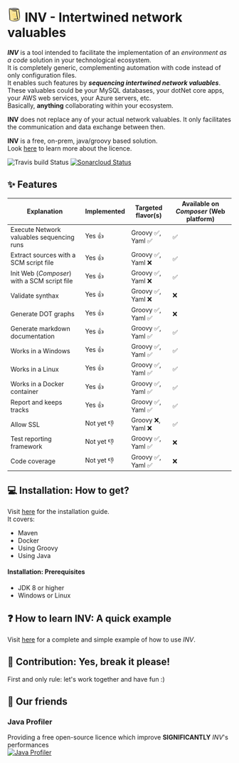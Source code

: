 # ![TiteCan](core/src/main/resources/public/favicon-32x32.png) INV - Intertwined network valuables

***INV*** is a tool intended to facilitate the implementation of an *environment as a code* solution in your technological ecosystem.  
It is completely generic, complementing automation with code instead of only configuration files.   
It enables such features by ***sequencing intertwined network valuables***. These valuables could be your MySQL databases, your dotNet core apps, your AWS web services, your Azure servers, etc.  
Basically, **anything** collaborating within your ecosystem.  

**INV** does not replace any of your actual network valuables. It only facilitates the communication and data exchange between then.

**INV** is a free, on-prem, java/groovy based solution.  
Look [here](https://github.com/peasoupio/inv/blob/master/LICENSE) to learn more about the licence.

![Travis build Status](https://travis-ci.org/peasoupio/inv.svg)
[![Sonarcloud Status](https://sonarcloud.io/api/project_badges/measure?project=inv&metric=alert_status)](https://sonarcloud.io/dashboard?id=inv)

##  :sparkles: Features


| Explanation | Implemented | Targeted flavor(s) | Available on *Composer* (Web platform)
| --- | --- | --- | --- |
| Execute Network valuables sequencing runs  | Yes :+1:  | Groovy   :white_check_mark:, Yaml  :white_check_mark: | :white_check_mark: |  
| Extract sources with a SCM script file  | Yes :+1:  | Groovy   :white_check_mark:, Yaml  :x: | :white_check_mark: |  
| Init Web (*Composer*) with a SCM script file | Yes :+1:  | Groovy   :white_check_mark:, Yaml  :x: | :white_check_mark: |  
| Validate synthax  | Yes :+1:  | Groovy   :white_check_mark:, Yaml  :x: | :x: |  
| Generate DOT graphs  | Yes :+1:  | Groovy   :white_check_mark:, Yaml  :white_check_mark: |  :x: |  
| Generate markdown documentation  | Yes :+1:  | Groovy   :white_check_mark:, Yaml  :white_check_mark: | :white_check_mark: |  
| Works in a Windows | Yes :+1:  | Groovy   :white_check_mark:, Yaml  :white_check_mark: |  :white_check_mark: |  
| Works in a Linux | Yes :+1:  | Groovy   :white_check_mark:, Yaml  :white_check_mark: |  :white_check_mark: |  
| Works in a Docker container | Yes :+1:  | Groovy   :white_check_mark:, Yaml  :white_check_mark: | :white_check_mark: |  
| Report and keeps tracks | Yes :+1:  | Groovy   :white_check_mark:, Yaml  :white_check_mark: | :white_check_mark: |  
| Allow SSL | Not yet :-1:  | Groovy   :x:, Yaml  :x: |  :white_check_mark: |  
| Test reporting framework | Not yet :-1:  | Groovy   :white_check_mark:, Yaml  :white_check_mark: | :x: |
| Code coverage | Not yet :-1:  | Groovy   :white_check_mark:, Yaml  :white_check_mark: | :x: |

## :computer: Installation: How to get?  
Visit [here](https://github.com/peasoupio/inv/wiki/Installation) for the installation guide.  
It covers:  
* Maven
* Docker
* Using Groovy
* Using Java

#### Installation: Prerequisites  
* JDK 8 or higher
* Windows or Linux

## :question: How to learn INV: A quick example
Visit [here](https://github.com/peasoupio/inv/wiki/Quick-example) for a complete and simple example of how to use *INV*.

## :construction_worker: Contribution: Yes, break it please!
First and only rule: let's work together and have fun :)

## :angel: Our friends
### Java Profiler
Providing a free open-source licence which improve **SIGNIFICANTLY** *INV*'s performances   
[![Java Profiler](https://www.ej-technologies.com/images/product_banners/jprofiler_large.png "Java Profiler")](https://www.ej-technologies.com/products/jprofiler/overview.html)